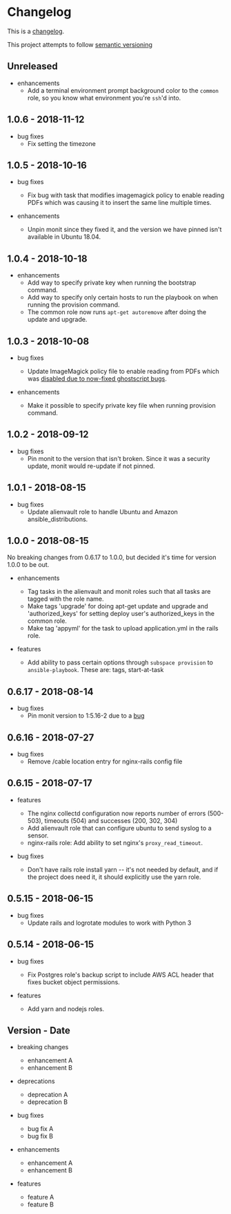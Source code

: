 # Changelog

This is a [changelog](https://keepachangelog.com/en/0.3.0/).

This project attempts to follow [semantic versioning](https://semver.org/)

## Unreleased

* enhancements
  * Add a terminal environment prompt background color to the `common` role, so you know what environment you're `ssh`'d into.

## 1.0.6 - 2018-11-12

* bug fixes
  * Fix setting the timezone

## 1.0.5 - 2018-10-16

* bug fixes
  * Fix bug with task that modifies imagemagick policy to enable reading PDFs
    which was causing it to insert the same line multiple times.

* enhancements
  * Unpin monit since they fixed it, and the version we have pinned isn't available in Ubuntu 18.04.

## 1.0.4 - 2018-10-18

* enhancements
  * Add way to specify private key when running the bootstrap command.
  * Add way to specify only certain hosts to run the playbook on when running the
    provision command.
  * The common role now runs `apt-get autoremove` after doing the update and upgrade.

## 1.0.3 - 2018-10-08

* bug fixes
  * Update ImageMagick policy file to enable reading from PDFs which was
    [disabled due to now-fixed ghostscript bugs](https://launchpad.net/ubuntu/+source/imagemagick/8:6.8.9.9-7ubuntu5.13).

* enhancements
  * Make it possible to specify private key file when running provision command.

## 1.0.2 - 2018-09-12

* bug fixes
  * Pin monit to the version that isn't broken. Since it was a security update,
    monit would re-update if not pinned.

## 1.0.1 - 2018-08-15

* bug fixes
  * Update alienvault role to handle Ubuntu and Amazon ansible\_distributions.

## 1.0.0 - 2018-08-15

No breaking changes from 0.6.17 to 1.0.0, but decided it's time for version
1.0.0 to be out.

* enhancements
  * Tag tasks in the alienvault and monit roles such that all tasks are tagged
    with the role name.
  * Make tags 'upgrade' for doing apt-get update and upgrade and
    'authorized\_keys' for setting deploy user's authorized\_keys in the common
    role.
  * Make tag 'appyml' for the task to upload application.yml in the rails role.

* features
  * Add ability to pass certain options through `subspace provision` to
    `ansible-playbook`. These are: tags, start-at-task

## 0.6.17 - 2018-08-14

* bug fixes
  * Pin monit version to 1:5.16-2 due to a [bug](https://bugs.launchpad.net/ubuntu/+source/monit/+bug/1786910)

## 0.6.16 - 2018-07-27

* bug fixes
  * Remove /cable location entry for nginx-rails config file

## 0.6.15 - 2018-07-17

* features
  * The nginx collectd configuration now reports number of errors (500-503),
    timeouts (504) and successes (200, 302, 304)
  * Add alienvault role that can configure ubuntu to send syslog to a sensor.
  * nginx-rails role: Add ability to set nginx's `proxy_read_timeout`.

* bug fixes
  * Don't have rails role install yarn -- it's not needed by default, and if the
    project does need it, it should explicitly use the yarn role.

## 0.5.15 - 2018-06-15

* bug fixes
  * Update rails and logrotate modules to work with Python 3

## 0.5.14 - 2018-06-15

* bug fixes
  * Fix Postgres role's backup script to include AWS ACL header that fixes
    bucket object permissions.

* features
  * Add yarn and nodejs roles.

## Version - Date

* breaking changes
  * enhancement A
  * enhancement B

* deprecations
  * deprecation A
  * deprecation B

* bug fixes
  * bug fix A
  * bug fix B

* enhancements
  * enhancement A
  * enhancement B

* features
  * feature A
  * feature B
